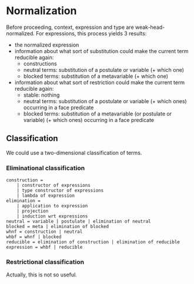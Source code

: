 Normalization
=============

Before proceeding, context, expression and type are weak-head-normalized.
For expressions, this process yields 3 results:
* the normalized expression
* information about what sort of substitution could make the current term reducible again:
   * constructions
   * neutral terms: substitution of a postulate or variable (+ which one)
   * blocked terms: substitution of a metavariable (+ which one)
* information about what sort of restriction could make the current term reducible again:
   * stable: nothing
   * neutral terms: substitution of a postulate or variable (+ which ones) occurring in a face predicate
   * blocked terms: substitution of a metavariable (or postulate or variable) (+ which ones) occurring in a face predicate

Classification
--------------
We could use a two-dimensional classification of terms.

### Eliminational classification
```
construction =
	| constructor of expressions
	| type constructor of expressions
	| lambda of expression
elimination =
	| application to expression
	| projection
	| induction wrt expressions
neutral = variable | postulate | elimination of neutral
blocked = meta | elimination of blocked
whnf = construction | neutral
whbf = whnf | blocked
reducible = elimination of construction | elimination of reducible
expression = whbf | reducible
```

### Restrictional classification
Actually, this is not so useful.
